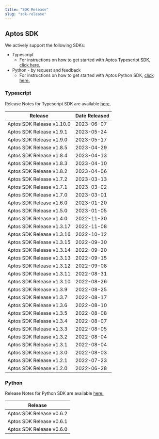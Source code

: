 ```yaml
---
title: "SDK Release"
slug: "sdk-release"
---
```


## Aptos SDK
We actively support the following SDKs:

* Typescript
  * For instructions on how to get started with Aptos Typescript SDK, [click here.](hhttps://github.com/aptos-labs/aptos-core/tree/main/ecosystem/typescript/sdk)
* Python - by request and feedback
  * For instructions on how to get started with Aptos Python SDK, [click here.](https://github.com/aptos-labs/aptos-core/tree/main/ecosystem/python/sdk)

### Typescript
Release Notes for Typescript SDK are available [here.](https://github.com/aptos-labs/aptos-core/blob/main/ecosystem/typescript/sdk/CHANGELOG.md)

|Release | Date Released | 
|---|---|
|Aptos SDK Release v1.10.0| 2023-06-07 |
|Aptos SDK Release v1.9.1| 2023-05-24 |
|Aptos SDK Release v1.9.0| 2023-05-17 |
|Aptos SDK Release v1.8.5| 2023-04-29 |
|Aptos SDK Release v1.8.4| 2023-04-13 |
|Aptos SDK Release v1.8.3| 2023-04-10 |
|Aptos SDK Release v1.8.2| 2023-04-06 |
|Aptos SDK Release v1.7.2| 2023-03-13 |
|Aptos SDK Release v1.7.1| 2023-03-02 |
|Aptos SDK Release v1.7.0| 2023-03-01 |
|Aptos SDK Release v1.6.0| 2023-01-20 |
|Aptos SDK Release v1.5.0| 2023-01-05 |
|Aptos SDK Release v1.4.0| 2022-11-30 |
|Aptos SDK Release v1.3.17| 2022-11-08 |
|Aptos SDK Release v1.3.16| 2022-10-12 |
|Aptos SDK Release v1.3.15| 2022-09-30 |
|Aptos SDK Release v1.3.14| 2022-09-20 |
|Aptos SDK Release v1.3.13| 2022-09-15 |
|Aptos SDK Release v1.3.12| 2022-09-08 |
|Aptos SDK Release v1.3.11| 2022-08-31 |
|Aptos SDK Release v1.3.10| 2022-08-26 |
|Aptos SDK Release v1.3.9| 2022-08-25 |
|Aptos SDK Release v1.3.7| 2022-08-17 |
|Aptos SDK Release v1.3.6| 2022-08-10 |
|Aptos SDK Release v1.3.5| 2022-08-08 |
|Aptos SDK Release v1.3.4| 2022-08-07 |
|Aptos SDK Release v1.3.3| 2022-08-05 |
|Aptos SDK Release v1.3.2| 2022-08-04 |
|Aptos SDK Release v1.3.1| 2022-08-04 |
|Aptos SDK Release v1.3.0| 2022-08-03 |
|Aptos SDK Release v1.2.1| 2022-07-23 |
|Aptos SDK Release v1.2.0| 2022-06-28 |

### Python
Release Notes for Python SDK are available [here.](https://github.com/aptos-labs/aptos-core/blob/main/ecosystem/python/sdk/CHANGELOG.md)

|Release |
|---|
|Aptos SDK Release v0.6.2|
|Aptos SDK Release v0.6.1|
|Aptos SDK Release v0.6.0|